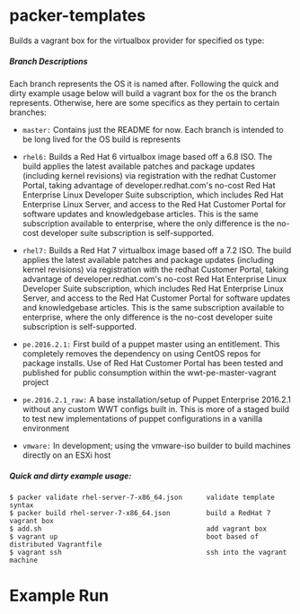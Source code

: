 # packer-templates

Builds a vagrant box for the virtualbox provider for specified os type:

##### Branch Descriptions
Each branch represents the OS it is named after.  Following the quick and dirty example usage below will build a vagrant box for the os the branch represents.  Otherwise, here are some specifics as they pertain to certain branches:

- `master:` Contains just the README for now.  Each branch is intended to be long lived for the OS build is represents

- `rhel6:` Builds a Red Hat 6 virtualbox image based off a 6.8 ISO.  The build applies the latest available patches and package updates (including kernel revisions) via registration with the redhat Customer Portal, taking advantage of developer.redhat.com's no-cost Red Hat Enterprise Linux Developer Suite subscription, which includes Red Hat Enterprise Linux Server, and access to the Red Hat Customer Portal for software updates and knowledgebase articles.  This is the same subscription available to enterprise, where the only difference is the no-cost developer suite subscription is self-supported.

- `rhel7:` Builds a Red Hat 7 virtualbox image based off a 7.2 ISO.  The build applies the latest available patches and package updates (including kernel revisions) via registration with the redhat Customer Portal, taking advantage of developer.redhat.com's no-cost Red Hat Enterprise Linux Developer Suite subscription, which includes Red Hat Enterprise Linux Server, and access to the Red Hat Customer Portal for software updates and knowledgebase articles.  This is the same subscription available to enterprise, where the only difference is the no-cost developer suite subscription is self-supported.

- `pe.2016.2.1:` First build of a puppet master using an entitlement.  This completely removes the dependency on using CentOS repos for package installs.  Use of Red Hat Customer Portal has been tested and published for public consumption within the wwt-pe-master-vagrant project

- `pe.2016.2.1_raw:` A base installation/setup of Puppet Enterprise 2016.2.1 without any custom WWT configs built in.  This is more of a staged build to test new implementations of puppet configurations in a vanilla environment

- `vmware:` In development; using the vmware-iso builder to build machines directly on an ESXi host

##### Quick and dirty example usage:
```
$ packer validate rhel-server-7-x86_64.json      validate template syntax
$ packer build rhel-server-7-x86_64.json         build a RedHat 7 vagrant box
$ add.sh                                         add vagrant box
$ vagrant up                                     boot based of distributed Vagrantfile
$ vagrant ssh                                    ssh into the vagrant machine
```

# Example Run
